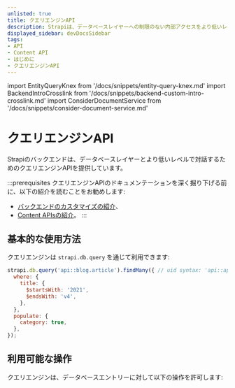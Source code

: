 ```yaml
---
unlisted: true
title: クエリエンジンAPI
description: Strapiは、データベースレイヤーへの制限のない内部アクセスをより低いレベルで提供するクエリエンジンAPIを提供しています。
displayed_sidebar: devDocsSidebar
tags:
- API
- Content API
- はじめに
- クエリエンジンAPI
---
```


import EntityQueryKnex from '/docs/snippets/entity-query-knex.md'
import BackendIntroCrosslink from '/docs/snippets/backend-custom-intro-crosslink.md'
import ConsiderDocumentService from '/docs/snippets/consider-document-service.md'

# クエリエンジンAPI

Strapiのバックエンドは、データベースレイヤーとより低いレベルで対話するためのクエリエンジンAPIを提供しています。

<ConsiderDocumentService />

:::prerequisites
クエリエンジンAPIのドキュメンテーションを深く掘り下げる前に、以下の紹介を読むことをお勧めします:
- [バックエンドのカスタマイズの紹介](/dev-docs/backend-customization)、
- [Content APIsの紹介](/dev-docs/api/content-api)。
:::


## 基本的な使用方法

クエリエンジンは `strapi.db.query` を通じて利用できます:

```js
strapi.db.query('api::blog.article').findMany({ // uid syntax: 'api::api-name.content-type-name'
  where: {
    title: {
      $startsWith: '2021',
      $endsWith: 'v4',
    },
  },
  populate: {
    category: true,
  },
});
```

## 利用可能な操作

クエリエンジンは、データベースエントリーに対して以下の操作を許可します:

<CustomDocCardsWrapper>
<CustomDocCard emoji="" title="単一の操作" description="クエリエンジンAPIを使用して、データベースエントリーを作成、読み取り、更新、削除します。" link="/dev-docs/api/query-engine/single-operations" />
<CustomDocCard emoji="" title="一括操作" description="クエリエンジンAPIを使用して、複数のデータベースエントリを作成、読み取り、更新、削除します。" link="/dev-docs/api/query-engine/bulk-operations" />
<CustomDocCard emoji="" title="フィルター" description="クエリエンジンAPIを使用してデータベースエントリをフィルタリングし、必要なものを正確に取得します。" link="/dev-docs/api/query-engine/filtering" />
<CustomDocCard emoji="" title="Populate" description="関係をポピュレートすることで、クエリエンジンAPIのクエリに追加データを取得します。" link="/dev-docs/api/query-engine/populating" />
<CustomDocCard emoji="" title="順序付けとページネーション" description="クエリエンジンAPIのクエリの結果をソートし、ページネーションします。" link="/dev-docs/api/query-engine/order-pagination" />
</CustomDocCardsWrapper>